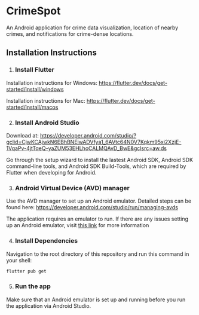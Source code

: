 # CrimeSpot

An Android application for crime data visualization, location of nearby crimes, and notifications for crime-dense locations.

## Installation Instructions
1. ### Install Flutter
Installation instructions for Windows: https://flutter.dev/docs/get-started/install/windows

Installation instructions for Mac: https://flutter.dev/docs/get-started/install/macos

2. ### Install Android Studio
Download at:
https://developer.android.com/studio/?gclid=CjwKCAjwkN6EBhBNEiwADVfya1_6AVtc64N0V7Kqkm95xi2XzjE-1VqaPv-4jtTqeQ-yaZUM53EHLhoCALMQAvD_BwE&gclsrc=aw.ds 

Go through the setup wizard to install the lastest Android SDK, Android SDK command-line tools, and Android SDK Build-Tools, which are required
by Flutter when developing for Android.

3. ### Android Virtual Device (AVD) manager
Use the AVD manager to set up an Android emulator. Detailed steps can be found here: https://developer.android.com/studio/run/managing-avds

The application requires an emulator to run. If there are any issues setting up an Android emulator, visit [this link](https://developer.android.com/studio/run/emulator)
for more information

4. ### Install Dependencies
Navigation to the root directory of this repository and run this command in your shell:
```bash
flutter pub get
```

5. ### Run the app
Make sure that an Android emulator is set up and running before you run the application via Android Studio.



